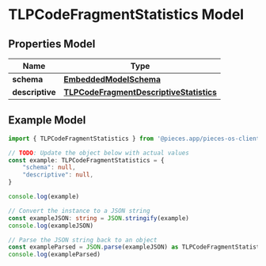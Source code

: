 
# TLPCodeFragmentStatistics Model


## Properties Model

Name | Type
------------ | -------------
**schema** | [**EmbeddedModelSchema**](EmbeddedModelSchema)
**descriptive** | [**TLPCodeFragmentDescriptiveStatistics**](TLPCodeFragmentDescriptiveStatistics)

## Example Model

```typescript
import { TLPCodeFragmentStatistics } from '@pieces.app/pieces-os-client'

// TODO: Update the object below with actual values
const example: TLPCodeFragmentStatistics = {
    "schema": null,
    "descriptive": null,
}

console.log(example)

// Convert the instance to a JSON string
const exampleJSON: string = JSON.stringify(example)
console.log(exampleJSON)

// Parse the JSON string back to an object
const exampleParsed = JSON.parse(exampleJSON) as TLPCodeFragmentStatistics
console.log(exampleParsed)
```



